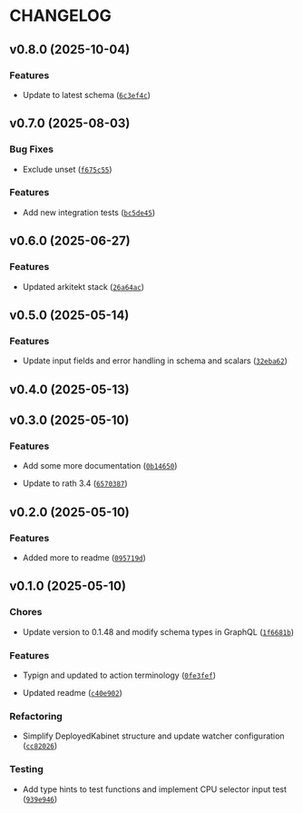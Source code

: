 # CHANGELOG


## v0.8.0 (2025-10-04)

### Features

- Update to latest schema
  ([`6c3ef4c`](https://github.com/arkitektio/kabinet/commit/6c3ef4c7903c18acddc218024baad9331f248914))


## v0.7.0 (2025-08-03)

### Bug Fixes

- Exclude unset
  ([`f675c55`](https://github.com/arkitektio/kabinet/commit/f675c55e79955505b5c90032975249cd3c98a1eb))

### Features

- Add new integration tests
  ([`bc5de45`](https://github.com/arkitektio/kabinet/commit/bc5de45f7d38d907d005846f09361a3fd47f2daf))


## v0.6.0 (2025-06-27)

### Features

- Updated arkitekt stack
  ([`26a64ac`](https://github.com/arkitektio/kabinet/commit/26a64acad506780da429ab61a13ec7f638439177))


## v0.5.0 (2025-05-14)

### Features

- Update input fields and error handling in schema and scalars
  ([`32eba62`](https://github.com/arkitektio/kabinet/commit/32eba627ff613ad53f5e2e9c71d2042dca3ca5ae))


## v0.4.0 (2025-05-13)


## v0.3.0 (2025-05-10)

### Features

- Add some more documentation
  ([`0b14650`](https://github.com/arkitektio/kabinet/commit/0b146509c3706b15aefa8c2f2b03dd34eace7fc8))

- Update to rath 3.4
  ([`6570387`](https://github.com/arkitektio/kabinet/commit/657038778eb8cb89c8924f89ca0f948abb0fd9a7))


## v0.2.0 (2025-05-10)

### Features

- Added more to readme
  ([`095719d`](https://github.com/arkitektio/kabinet/commit/095719d48486c7f23a6441bdf27dade6c38a7919))


## v0.1.0 (2025-05-10)

### Chores

- Update version to 0.1.48 and modify schema types in GraphQL
  ([`1f6681b`](https://github.com/arkitektio/kabinet/commit/1f6681b65958f98e68c84cd993b47271bf0d6bf9))

### Features

- Typign and updated to action terminology
  ([`0fe3fef`](https://github.com/arkitektio/kabinet/commit/0fe3fef8eeba47eac8e5a9150fb68abb94df1ddf))

- Updated readme
  ([`c40e902`](https://github.com/arkitektio/kabinet/commit/c40e9020d7be10ade6e0c10d8e93f12c5df8be1c))

### Refactoring

- Simplify DeployedKabinet structure and update watcher configuration
  ([`cc82026`](https://github.com/arkitektio/kabinet/commit/cc8202606158a15600382e33f54729e81e1ab964))

### Testing

- Add type hints to test functions and implement CPU selector input test
  ([`939e946`](https://github.com/arkitektio/kabinet/commit/939e94619ea0f1495991352790f63f4b980c3bca))
